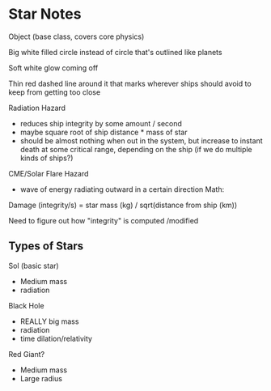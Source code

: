 # Star Notes

Object (base class, covers core physics)

Big white filled circle instead of circle that's outlined like planets

Soft white glow coming off

Thin red dashed line around it that marks wherever ships should avoid to keep from getting too close

Radiation Hazard

- reduces ship integrity by some amount / second
- maybe square root of ship distance \* mass of star
- should be almost nothing when out in the system, but increase to instant death at some critical range, depending on the ship (if we do multiple kinds of ships?)

CME/Solar Flare Hazard

- wave of energy radiating outward in a certain direction
Math:

Damage (integrity/s) = star mass (kg) / sqrt(distance from ship (km))

Need to figure out how "integrity" is computed /modified

## Types of Stars

Sol (basic star)

- Medium mass
- radiation

Black Hole

- REALLY big mass
- radiation
- time dilation/relativity

Red Giant?

- Medium mass
- Large radius
